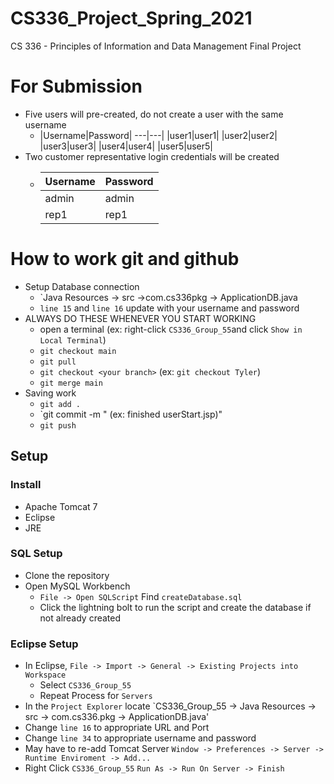 # CS336_Project_Spring_2021
CS 336 - Principles of Information and Data Management Final Project

# For Submission
- Five users will pre-created, do not create a user with the same username
  -   |Username|Password|
    ---|---|
    |user1|user1|
    |user2|user2|
    |user3|user3|
    |user4|user4|
    |user5|user5|
- Two customer representative login credentials will be created
  - |Username|Password|
    ---|---|
    |admin|admin|
    |rep1|rep1|
    
# How to work git and github
- Setup Database connection
  - `Java Resources -> src ->com.cs336pkg -> ApplicationDB.java
  - `line 15` and `line 16` update with your username and password
- ALWAYS DO THESE WHENEVER YOU START WORKING
  - open a terminal (ex: right-click `CS336_Group_55`and click `Show in Local Terminal`)
  - `git checkout main`
  - `git pull`
  - `git checkout <your branch>` (ex: `git checkout Tyler`)
  - `git merge main`
- Saving work
  - `git add .`
  - `git commit -m "<appropriate message> (ex: finished userStart.jsp)"
  - `git push`


## Setup
### Install
- Apache Tomcat 7
- Eclipse
- JRE

### SQL Setup
- Clone the repository
- Open MySQL Workbench
  - `File -> Open SQLScript` Find `createDatabase.sql`
  - Click the lightning bolt to run the script and create the database if not already created

### Eclipse Setup
- In Eclipse, `File -> Import -> General -> Existing Projects into Workspace`
  - Select `CS336_Group_55`
  - Repeat Process for `Servers`
 - In the `Project Explorer` locate `CS336_Group_55 -> Java Resources -> src -> com.cs336.pkg -> ApplicationDB.java'
  - Change `line 16` to appropriate URL and Port
  - Change `line 34` to appropriate username and password
- May have to re-add Tomcat Server `Window -> Preferences -> Server -> Runtime Enviroment -> Add...`
- Right Click `CS336_Group_55` `Run As -> Run On Server -> Finish`



  
